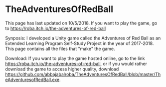 # TheAdventuresOfRedBall
This page has last updated on 10/5/2018. If you want to play the game, go to https://roba.itch.io/the-adventures-of-red-ball

Synposis: I developed a Unity game called the Adventures of Red Ball as an Extended Learning Program Self-Study Project in the year of 2017-2018. This page contains all the files that "make" the game. 

Download: If you want to play the game hosted online, go to the link https://roba.itch.io/the-adventures-of-red-ball, or if you would rather download the game to access higher quality, download https://github.com/abbajabalroba/TheAdventuresOfRedBall/blob/master/TheAdventuresofRedBall.exe.
